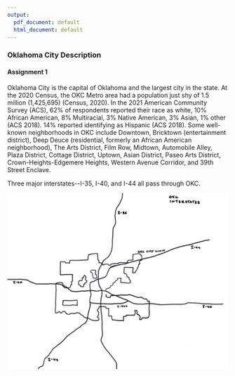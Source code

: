 ```yaml
---
output:
  pdf_document: default
  html_document: default
---
```


### Oklahoma City Description
#### Assignment 1

Oklahoma City is the capital of Oklahoma and the largest city in the state. At the 2020 Census, the OKC Metro area had a population just shy of 1.5 million (1,425,695)   (Census, 2020). In the 2021 American Community Survey (ACS), 62% of respondents reported their race as white, 10% African American, 8% Multiracial, 3% Native American, 3% Asian, 1% other (ACS 2018). 14% reported identifying as Hispanic (ACS 2018). Some well-known neighborhoods in OKC include Downtown, Bricktown (entertainment district), Deep Deuce (residential, formerly an African American neighborhood), The Arts District, Film Row, Midtown, Automobile Alley, Plaza District, Cottage District, Uptown, Asian District, Paseo Arts District, Crown-Heights-Edgemere Heights, Western Avenue Corridor, and 39th Street Enclave. 

Three major interstates--I-35, I-40, and I-44 all pass through OKC. 

![Sketch of OKC Interstate Highways](OKC_Interstate_Sketch.jpeg)
